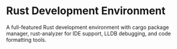 # Rust Development Environment

A full-featured Rust development environment with cargo package manager, rust-analyzer for IDE support, LLDB debugging, and code formatting tools.
